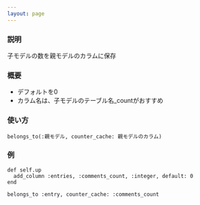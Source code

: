 ```yaml
---
layout: page
---
```


### 説明

子モデルの数を親モデルのカラムに保存

### 概要

- デフォルトを0
- カラム名は、子モデルのテーブル名\_countがおすすめ

### 使い方

    belongs_to(:親モデル, counter_cache: 親モデルのカラム)

### 例

    def self.up
      add_column :entries, :comments_count, :integer, default: 0
    end

    belongs_to :entry, counter_cache: :comments_count

